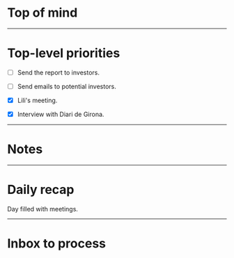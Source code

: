 # Top of mind




---
# Top-level priorities
- [ ] Send the report to investors. 
- [ ] Send emails to potential investors. 
- [x] Lili's meeting. 
- [x] Interview with Diari de Girona. 


---
# Notes



--- 
# Daily recap
Day filled with meetings. 




--- 
# Inbox to process


